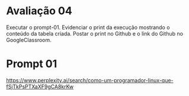 # Avaliação 04 

Executar o prompt-01.
Evidenciar o print da execução mostrando o conteúdo da tabela criada. 
Postar o print no Github e o link do Github no GoogleClassroom.

# Prompt 01
https://www.perplexity.ai/search/como-um-programador-linux-que-fSjTkPsPTXaXF9gCA8krKw
